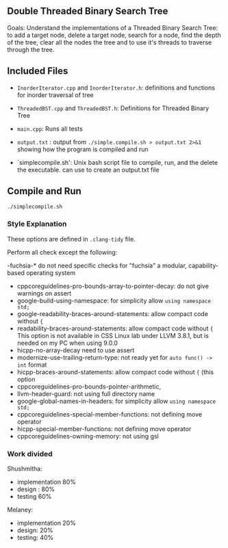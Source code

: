  ## Double Threaded Binary Search Tree

 Goals: Understand the implementations of a Threaded Binary Search Tree: to add a target node, delete a target node, search for a node, find the depth of the tree, clear all the nodes the tree and to use it's threads to traverse through the tree.


## Included Files

- `InorderIterator.cpp` and `InorderIterator.h`: definitions and functions for inorder traversal of tree

- `ThreadedBST.cpp` and `ThreadedBST.h`: Definitions for Threaded Binary Tree

- `main.cpp`: Runs all tests

- `output.txt` : output from `./simple.compile.sh > output.txt 2>&1`
showing  how the program is compiled and run

- `simplecompile.sh': Unix bash script file to compile, run, and the delete the executable. can use to create an output.txt file

## Compile and Run

```
./simplecompile.sh
```

### Style Explanation
These options are defined in `.clang-tidy` file.

Perform all check except the following:

-fuchsia-* do not need specific checks for "fuchsia" a modular, capability-based operating system
- cppcoreguidelines-pro-bounds-array-to-pointer-decay: do not give warnings on assert
- google-build-using-namespace: for simplicity allow `using namespace std;`
- google-readability-braces-around-statements: allow compact code without `{`
- readability-braces-around-statements: allow compact code without `{`
This option is not available in CSS Linux lab under LLVM 3.8.1, but is needed on my PC when using 9.0.0
- hicpp-no-array-decay need to use assert
- modernize-use-trailing-return-type: not ready yet for `auto func() -> int` format
- hicpp-braces-around-statements: allow compact code without `{` (this option
- cppcoreguidelines-pro-bounds-pointer-arithmetic,
- llvm-header-guard: not using full directory name
- google-global-names-in-headers: for simplicity allow `using namespace std;`
- cppcoreguidelines-special-member-functions: not defining move operator
- hicpp-special-member-functions: not defining move operator
- cppcoreguidelines-owning-memory: not using gsl


### Work divided
Shushmitha:
- implementation 80%
- design : 80%
- testing 60%

Melaney:
- implementation  20%
- design: 20%
- testing: 40%



